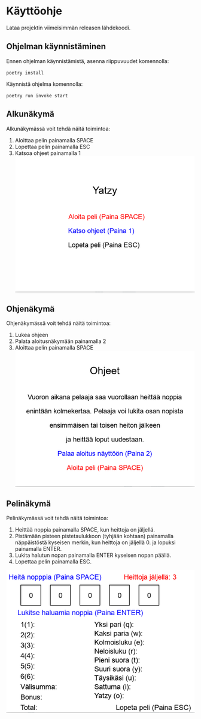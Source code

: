 # Käyttöohje

Lataa projektin viimeisimmän releasen lähdekoodi.

## Ohjelman käynnistäminen

Ennen ohjelman käynnistämistä, asenna riippuvuudet komennolla:
```
poetry install
```
Käynnistä ohjelma komennolla:
```
poetry run invoke start
```
## Alkunäkymä

Alkunäkymässä voit tehdä näitä toimintoa:
1. Aloittaa pelin painamalla SPACE
2. Lopettaa pelin painamalla ESC 
3. Katsoa ohjeet painamalla 1
![Alkunäkymä](https://github.com/Sokirates/ot-harjoitustyo/blob/main/dokumentaatio/kuvat/aloitusn%C3%A4kym%C3%A4.png)
## Ohjenäkymä

Ohjenäkymässä voit tehdä näitä toimintoa:
1. Lukea ohjeen
2. Palata aloitusnäkymään painamalla 2
3. Aloittaa pelin painamalla SPACE
![Ohjenäkymä](https://github.com/Sokirates/ot-harjoitustyo/blob/main/dokumentaatio/kuvat/ohjen%C3%A4kym%C3%A4.png)
## Pelinäkymä

Pelinäkymässä voit tehdä näitä toimintoa:
1. Heittää noppia painamalla SPACE, kun heittoja on jäljellä.
2. Pistämään pisteen pistetaulukkoon (tyhjään kohtaan) painamalla näppäistöstä kyseisen merkin, kun heittoja on jäljellä 0.
ja lopuksi painamalla ENTER.
4. Lukita halutun nopan painamalla ENTER kyseisen nopan päällä.
5. Lopettaa pelin painamalla ESC.

![Pelinäkymä](https://github.com/Sokirates/ot-harjoitustyo/blob/main/dokumentaatio/kuvat/pelin%C3%A4kym%C3%A4.png)
